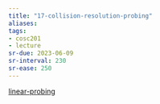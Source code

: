 ```yaml
---
title: "17-collision-resolution-probing"
aliases: 
tags: 
- cosc201
- lecture
sr-due: 2023-06-09
sr-interval: 230
sr-ease: 250
---
```


[linear-probing](notes/linear-probing.md)
